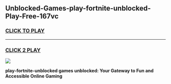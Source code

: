 
## Unblocked-Games-play-fortnite-unblocked-Play-Free-167vc
<h3>
<a href="https://premium76.site?title=play-fortnite-unblocked&ref=19M">CLICK TO PLAY</a></h3>
<hr>

<h3>
<a href="https://premium76.site?title=play-fortnite-unblocked&ref=19M">CLICK 2 PLAY</a>
  
</h3>

<a href="https://premium76.site?title=play-fortnite-unblocked&ref=19M"><img src="https://clearcache.store/games.png"></a>


**play-fortnite-unblocked games unblocked: Your Gateway to Fun and Accessible Online Gaming**
